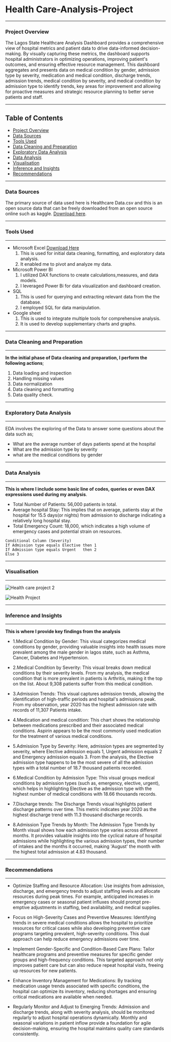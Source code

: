 # Health Care-Analysis-Project
---

### Project Overview
The Lagos State Healthcare Analysis Dashboard provides a comprehensive view of hospital metrics and patient data to drive data-informed decision-making. By visually capturing these metrics, the dashboard supports hospital administrators in optimizing operations, improving patient's outcomes, and ensuring effective resource management. This dashboard aggregates and presents data on medical condition by gender, admission type by severity, medication and medical condition, discharge trends, admission trends, medical condition by severity,  and medical condition by admission type to identify trends, key areas for improvement and allowing for proactive measures and strategic resource planning to better serve patients and staff. 

---
## Table of Contents

- [Project Overview](#project-overview)
- [Data Sources](#data-sources)
- [Tools Used](#tools-used)
- [Data Cleaning and Preparation](#data-cleaning-and-preparation)
- [Exploratory Data Analysis](#exploratory-data-analysis)
- [Data Analysis](#data-analysis)
- [Visualisation](#visualisation)
- [Inference and Insights](#inference-and-insights)
- [Recommendations](#recommendations)

---
### Data Sources

The primary source of data used here is Healthcare Data.csv and this is an open source data that can be freely downloaded from an open source online such as kaggle. [Download here](http://www.kaggle.com).

---

### Tools Used
---

- Microsoft Excel [Download Here](http://www.microsoft.com)
  1. This is used for initial data cleaning, formatting, and exploratory data analysis.
  2. It enabled me to pivot and analyze my data.
- Microsoft Power BI
  1. I utilized DAX functions to create calculations,measures, and data models.
  2. I leveraged Power Bi for data visualization and dashboard creation.
- SQL
  1. This is used for querying and extracting relevant data from the the database.
  2. I employed SQL for  data manipulation.
- Google sheet     
  1. This is used to integrate multiple tools for comprehensive analysis.
  2. It is used to develop supplementary charts and graphs.
     
---     
### Data Cleaning and Preparation
---

**In the initial phase of Data cleaning and preparation, I perform the following actions**;
  1. Data loading and inspection
  2. Handling missing values
  3. Data normalization
  4. Data cleaning and formatting
  5. Data quality check.
     
---
### Exploratory Data Analysis
---

EDA involves the exploring of the Data to answer some questions about the data such as;
  - What are the average number of days patients spend at the hospital
  - What are the admission type by severity 
  - what are the medical conditions by gender
    
--- 
### Data Analysis
---

**This is where I include some basic line of codes, queries or even DAX expressions used during my analysis**. 

 - Total Number of Patients: 56,000 patients in total.
 - Average hospital Stay: This implies that on average, patients stay at the hospital for 15.5 days(or nights) from admission to discharge indicating a relatively long hospital stay.
 - Total Emergency Count: 18,000, which indicates a high volume of emergency cases and potential strain on resources.
  ```DAX SYNTAX
Conditional Column (Severity)
If Admission type equals Elective then 1
If Admission type equals Urgent   then 2
Else 3
 ``` 
---
### Visualisation
---

![Health care project 2](https://github.com/user-attachments/assets/3c96f978-4984-47d5-9553-06b9dd2de34b)

![Health Project](https://github.com/user-attachments/assets/2d696328-a3a8-4803-9311-001ee6701398)

---
### Inference and Insights
---

**This is where I provide key findings from the analysis**   

- 1.Medical Condition by Gender: This visual categorizes medical conditions by gender, providing valuable insights into health issues more prevalent among the male gender in lagos state, such as Asthma, Cancer, Diabetes and Hypertension. 

- 2.Medical Condition by Severity:
This visual breaks down medical conditions by their severity levels. From my analysis, the medical condition that is more prevalent in patients is Arthritis, making it the top on the list. About 9,308 patients suffer from this medical condition.

- 3.Admission Trends:
This visual captures admission trends, allowing the identification of high-traffic periods and hospital's admissions peak. From my observation, year 2020 has the highest admission rate with records of 11,307 Patients intake.

- 4.Medication and medical condition:
This chart shows the relationship between medications prescribed and their associated medical conditions. Aspirin appears to be the most commonly used medication for the treatment of various medical conditions.

- 5.Admission Type by Severity: Here, admission types are segmented by severity, where Elective admission equals 1, Urgent admission equals 2 and Emergency admission equals 3. From the analysis, the Elective admission type happens to be the most severe of all the admission types with a total number of 18.7 thousand patients recorded.

- 6.Medical Condition by Admission Type:
This visual groups medical conditions by admission types (such as, emergency, elective, urgent), which helps in highlighting Elective as the admission type with the highest number of medical conditions with 18.66 thousands records. 

- 7.Discharge trends:
The Discharge Trends visual highlights patient discharge patterns over time. This metric indicates year 2020 as the highest discharge trend with 11.3 thousand discharge records.

- 8.Admission Type Trends by Month:
The Admission Type Trends by Month visual shows how each admission type varies across different months. It provides valuable insights into the cyclical nature of hospital admissions while highlighting the various admission types, their number of intakes and the months it occurred, making 'August' the month with the highest total admission at 4.83 thousand.

---
### Recommendations
---

- Optimize Staffing and Resource Allocation: Use insights from admission, discharge, and emergency trends to adjust staffing levels and allocate resources during peak times. For example, anticipated increases in emergency cases or seasonal patient influxes should prompt pre-emptive adjustments in staffing, bed availability, and medical supplies.

- Focus on High-Severity Cases and Preventive Measures: Identifying trends in severe medical conditions allows the hospital to prioritize resources for critical cases while also developing preventive care programs targeting prevalent, high-severity conditions. This dual approach can help reduce emergency admissions over time.

- Implement Gender-Specific and Condition-Based Care Plans: Tailor healthcare programs and preventive measures for specific gender groups and high-frequency conditions. This targeted approach not only improves patient care but can also reduce repeat hospital visits, freeing up resources for new patients.

- Enhance Inventory Management for Medications: By tracking medication usage trends associated with specific conditions, the hospital can optimize its inventory, reducing shortages and ensuring critical medications are available when needed.

- Regularly Monitor and Adjust to Emerging Trends: Admission and discharge trends, along with severity analysis, should be monitored regularly to adjust hospital operations dynamically. Monthly and seasonal variations in patient inflow provide a foundation for agile decision-making, ensuring the hospital maintains quality care standards consistently.





